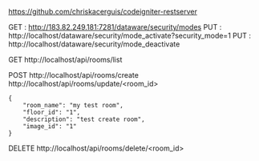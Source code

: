https://github.com/chriskacerguis/codeigniter-restserver

GET : http://183.82.249.181:7281/dataware/security/modes
PUT : http://localhost/dataware/security/mode_activate?security_mode=1
PUT : http://localhost/dataware/security/mode_deactivate



GET 
http://localhost/api/rooms/list


POST
http://localhost/api/rooms/create
http://localhost/api/rooms/update/<room_id>

	{
        "room_name": "my test room",
        "floor_id": "1",
        "description": "test create room",
        "image_id": "1"
    }


DELETE
 http://localhost/api/rooms/delete/<room_id>

